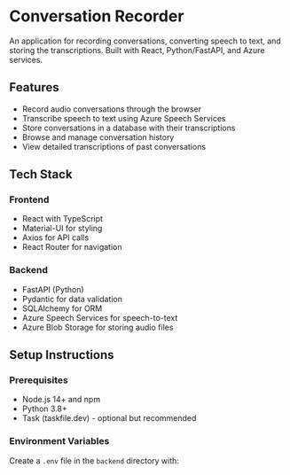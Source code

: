 # Conversation Recorder

An application for recording conversations, converting speech to text, and storing the transcriptions. Built with React, Python/FastAPI, and Azure services.

## Features

- Record audio conversations through the browser
- Transcribe speech to text using Azure Speech Services
- Store conversations in a database with their transcriptions
- Browse and manage conversation history
- View detailed transcriptions of past conversations

## Tech Stack

### Frontend
- React with TypeScript
- Material-UI for styling
- Axios for API calls
- React Router for navigation

### Backend
- FastAPI (Python)
- Pydantic for data validation
- SQLAlchemy for ORM
- Azure Speech Services for speech-to-text
- Azure Blob Storage for storing audio files

## Setup Instructions

### Prerequisites
- Node.js 14+ and npm
- Python 3.8+
- Task (taskfile.dev) - optional but recommended

### Environment Variables

Create a `.env` file in the `backend` directory with:

